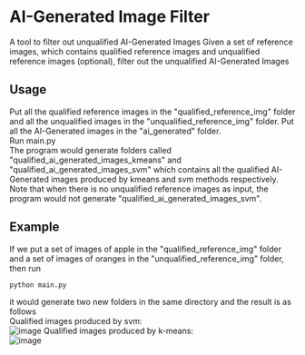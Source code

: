 # AI-Generated Image Filter
A tool to filter out unqualified AI-Generated Images
Given a set of reference images, which contains qualified reference images and unqualified reference images (optional), filter out the unqualified AI-Generated Images

## Usage
Put all the qualified reference images in the "qualified_reference_img" folder and all the unqualified images in the "unqualified_reference_img" folder. Put all the AI-Generated images in the "ai_generated" folder.\
Run main.py\
The program would generate folders called "qualified_ai_generated_images_kmeans" and "qualified_ai_generated_images_svm" which contains all the qualified AI-Generated images produced by kmeans and svm methods respectively.\
Note that when there is no unqualified reference images as input, the program would not generate "qualified_ai_generated_images_svm".

## Example
If we put a set of images of apple in the "qualified_reference_img" folder and a set of images of oranges in the "unqualified_reference_img" folder, then run 
```
python main.py
```
it would generate two new folders in the same directory and the result is as follows\
Qualified images produced by svm:\
![image](https://github.com/helenzhangyc/AIGeneratedImageFilter/assets/45017130/c1ddd7c2-1cb5-4451-adc0-e7fd80c4d53b)
Qualified images produced by k-means:\
![image](https://github.com/helenzhangyc/AIGeneratedImageFilter/assets/45017130/3d13b3ff-854f-421c-b837-6c5a0775d696)
